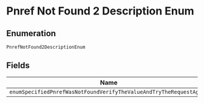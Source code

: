 
# Pnref Not Found 2 Description Enum

## Enumeration

`PnrefNotFound2DescriptionEnum`

## Fields

| Name |
|  --- |
| `enumSpecifiedPnrefWasNotFoundVerifyTheValueAndTryTheRequestAgain` |


